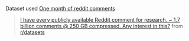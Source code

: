 Dataset used <a href = "https://mega.nz/#!ysBWXRqK!yPXLr25PgJi184pbJU3GtnqUY4wG7YvuPpxJjEmnb9A"> One month of reddit comments </a>

<blockquote class="reddit-card" data-card-preview="1"><a href="https://www.reddit.com/r/datasets/comments/3bxlg7/i_have_every_publicly_available_reddit_comment/">I have every publicly available Reddit comment for research. ~ 1.7 billion comments @ 250 GB compressed. Any interest in this?</a> from <a href="http://www.reddit.com/r/datasets">r/datasets</a></blockquote>
<script async src="//embed.redditmedia.com/widgets/platform.js" charset="UTF-8"></script>

